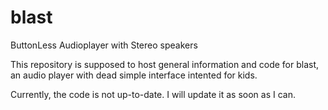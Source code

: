 # blast
ButtonLess Audioplayer with Stereo speakers 

This repository is supposed to host general information and code for blast, an audio player with dead simple interface intented for kids.

Currently, the code is not up-to-date. I will update it as soon as I can.
